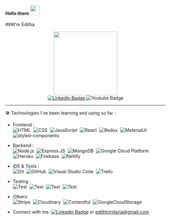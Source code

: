 #### Hello there <img src="https://media.giphy.com/media/hvRJCLFzcasrR4ia7z/giphy.gif" width="30px"/>
###I'm Editha

<div id="header" align="center">
  <img src="https://media4.giphy.com/media/f6hnhHkks8bk4jwjh3/giphy.gif?cid=ecf05e47tcf11oev0ipk3pcfz38r502njcytndip46ekht3x&rid=giphy.gif&ct=s" width="200"/>
</div>

<div id="badges" align="center">
  <a href="https://www.linkedin.com/in/edtrinitaria/">
    <img src="https://img.shields.io/badge/LinkedIn-blue?style=for-the-badge&logo=linkedin&logoColor=white" alt="LinkedIn Badge"/>
  </a>
  <a https://www.youtube.com/channel/UCoqBNV0MtS_ZvnmnjQ91ydg">
    <img src="https://img.shields.io/badge/YouTube-red?style=for-the-badge&logo=youtube&logoColor=white" alt="Youtube Badge"/>
  </a>
</div>

---

:hammer_and_wrench: Technologies I've been learning and using so far :

- Frontend : <br />
![HTML](https://img.shields.io/badge/-HTML-333333?style=flat&logo=HTML5)&nbsp;
![CSS](https://img.shields.io/badge/-CSS-333333?style=flat&logo=CSS3&logoColor=1572B6)&nbsp;
![JavaScript](https://img.shields.io/badge/-JavaScript-333333?style=flat&logo=javascript)&nbsp;
![React](https://img.shields.io/badge/-React-333333?style=flat&logo=react)&nbsp;
![Redux](https://img.shields.io/badge/-Redux-333333?style=flat&logo=redux)&nbsp;
![MaterialUI](https://img.shields.io/badge/-MatrialUI-333333?style=flat&logo=material-UI)&nbsp;
![styled-components](https://img.shields.io/badge/-StyledComponents-333333?style=flat&logo=styled-components)&nbsp;


- Backend : <br />
![Node.js](https://img.shields.io/badge/-Node.js-333333?style=flat&logo=node.js)&nbsp;
![Express.JS](https://img.shields.io/badge/-Express.JS-333333?style=flat&logo=Express.JS)&nbsp;
![MongoDB](https://img.shields.io/badge/-MongoDB-333333?style=flat&logo=mongodb)&nbsp;
![Google Cloud Platform](https://img.shields.io/badge/-GoogleCloudPlatform-333333?style=flat&logo=google-cloud)&nbsp;
![Heroku](https://img.shields.io/badge/-Heroku-333333?style=flat&logo=heroku)&nbsp;
![Firebase](https://img.shields.io/badge/-Firebase-333333?style=flat&logo=firebase)&nbsp;
![Netlify](https://img.shields.io/badge/-Netlify-333333?style=flat&logo=netlify)&nbsp;

- IDE & Tools : <br />
![Git](https://img.shields.io/badge/-Git-333333?style=flat&logo=git)&nbsp;
![GitHub](https://img.shields.io/badge/-GitHub-333333?style=flat&logo=github)&nbsp;
![Visual Studio Code](https://img.shields.io/badge/-Visual%20Studio%20Code-333333?style=flat&logo=visual-studio-code&logoColor=007ACC)&nbsp;
![Trello](https://img.shields.io/badge/-Trello-333333?style=flat&logo=trello&logoColor=007ACC)&nbsp;

- Testing : <br />
![Test](https://img.shields.io/badge/-ReactTestingLibrary-333333?style=flat)&nbsp;
![Test](https://img.shields.io/badge/-SuperTest-333333?style=flat)&nbsp;
![Test](https://img.shields.io/badge/-Chai-333333?style=flat)&nbsp;
![Test](https://img.shields.io/badge/-Mocha-333333?style=flat)&nbsp;

- Others: <br />
![Stripe](https://img.shields.io/badge/-Stripe-333333?style=flat&logo=stripe)&nbsp;
![Cloudinary](https://img.shields.io/badge/-CDN:Cloudinary-333333?style=flat)&nbsp;
![Contentful](https://img.shields.io/badge/-CDN:Contentful-333333?style=flat)&nbsp;
![GoogleCloudStorage](https://img.shields.io/badge/-CDN:GoogleCloudStorage-333333?style=flat)&nbsp;

- Connect with me: 
[![Linkedin Badge](https://img.shields.io/badge/Editha-blue?style=for-the-badge&logo=Linkedin&logoColor=white)](https://www.linkedin.com/in/edtrinitaria/) or edithtrinitaria@gmail.com
